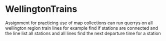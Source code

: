 # WellingtonTrains
Assignment for practicing use of map collections
can run querrys on all wellington region train lines 
for example find if stations are connected and the line
list all stations and all lines
find the next departure time for a station
